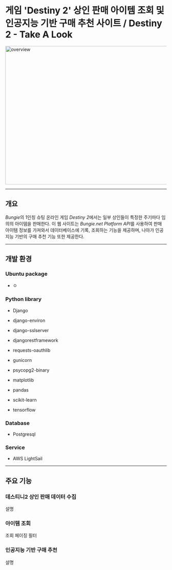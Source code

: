 # 게임 'Destiny 2' 상인 판매 아이템 조회 및 인공지능 기반 구매 추천 사이트 / Destiny 2 - Take A Look

<img src="https://user-images.githubusercontent.com/42332051/231317411-e5c17825-fcc8-41de-8470-428e972f80a8.png" title="overview" width="768" height="432">

---

## 개요

*Bungie*의 1인칭 슈팅 온라인 게임 *Destiny 2*에서는 일부 상인들이 특정한 주기마다 임의의 아이템을 판매한다. 이 웹 사이트는 *Bungie.net Platform API*를 사용하여 판매 아이템 정보를 가져와서 데이터베이스에 기록, 조회하는 기능을 제공하며, 나아가 인공지능 기반의 구매 추천 기능 또한 제공한다.

---

## 개발 환경

### Ubuntu package

- ㅇ

### Python library

- Django
- django-environ
- django-sslserver
- djangorestframework
- requests-oauthlib

- gunicorn
- psycopg2-binary

- matplotlib
- pandas

- scikit-learn
- tensorflow

### Database

- Postgresql

### Service

- AWS LightSail

---

## 주요 기능

### 데스티니2 상인 판매 데이터 수집

설명

### 아이템 조회

조회
페이징
필터

### 인공지능 기반 구매 추천

설명
